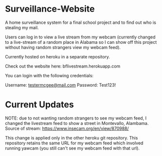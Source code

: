 # Surveillance-Website
A home surveillance system for a final school project and to find out who is stealing my mail.

Users can log in to view a live stream from my webcam (currently changed to a live-stream of a random place in Alabama so I can show off this project without having
random strangers view my webcam feed).

Currently hosted on heroku in a separate repository.

Check out the website here: bflivestream.herokuapp.com

You can login with the following credentials:

Username: testermcgee@mail.com
Password: Test123!

# Current Updates
NOTE: due to not wanting random strangers to see my webcam feed, I changed the livestream feed to show a street in Montevallo, Alambama.
Source of stream: https://www.insecam.org/en/view/870988/

This change is applied only in the other heroku git repository. This repository retains the same URL for my webcam feed which involved running yawcam (you still can't see my webcam feed with that url).
